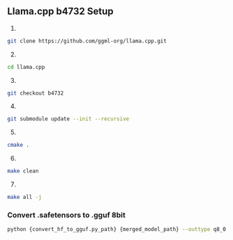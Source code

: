 ## Llama.cpp b4732 Setup
1. 
```bash {cmd=true}
git clone https://github.com/ggml-org/llama.cpp.git
```
2. 
```bash {cmd=true}
cd llama.cpp
```
3. 
```bash {cmd=true}
git checkout b4732
```
4. 
```bash {cmd=true}
git submodule update --init --recursive
```
5. 
```bash {cmd=true}
cmake .
```
6. 
```bash {cmd=true}
make clean
```
7. 
```bash {cmd=true}
make all -j
```

### Convert .safetensors to .gguf 8bit
```bash
python {convert_hf_to_gguf.py_path} {merged_model_path} --outtype q8_0 --outfile {gguf_model_save_path}
```